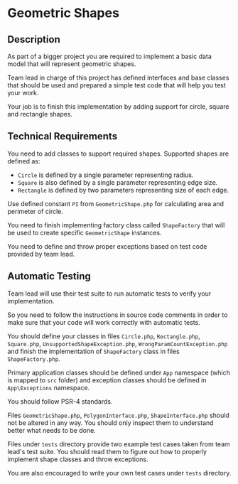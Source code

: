 # Geometric Shapes

## Description

As part of a bigger project you are required to implement a basic data model that will represent geometric shapes.

Team lead in charge of this project has defined interfaces and base classes that should be used and prepared a simple test code that will help you test your work.

Your job is to finish this implementation by adding support for circle, square and rectangle shapes.

## Technical Requirements

You need to add classes to support required shapes.
Supported shapes are defined as:
* `Circle` is defined by a single parameter representing radius.
* `Square` is also defined by a single parameter representing edge size.
* `Rectangle` is defined by two parameters representing size of each edge.

Use defined constant `PI` from `GeometricShape.php` for calculating area and perimeter of circle.

You need to finish implementing factory class called `ShapeFactory` that will be used to create specific `GeometricShape` instances.

You need to define and throw proper exceptions based on test code provided by team lead.

## Automatic Testing

Team lead will use their test suite to run automatic tests to verify your implementation.

So you need to follow the instructions in source code comments in order to make sure that your code will work correctly with automatic tests.

You should define your classes in files `Circle.php`, `Rectangle.php`, `Square.php`, `UnsupportedShapeException.php`, `WrongParamCountException.php` and finish the implementation of `ShapeFactory` class in files `ShapeFactory.php`.

Primary application classes should be defined under `App` namespace (which is mapped to `src` folder) and exception classes should be defined in `App\Exceptions` namespace.

You should follow PSR-4 standards.

Files `GeometricShape.php`, `PolygonInterface.php`, `ShapeInterface.php` should not be altered in any way. You should only inspect them to understand better what needs to be done.

Files under `tests` directory provide two example test cases taken from team lead's test suite. You should read them to figure out how to properly implement shape classes and throw exceptions.

You are also encouraged to write your own test cases under `tests` directory.